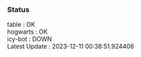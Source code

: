 ### Status


table : OK  
hogwarts : OK  
icy-bot : DOWN  
Latest Update : 2023-12-11 00:38:51.924408
